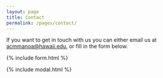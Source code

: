 ```yaml
---
layout: page
title: Contact
permalink: /pages/contact/
---
```


If you want to get in touch with us you can either email us at <acmmanoa@hawaii.edu>, or fill in the form below.

{% include form.html %}

{% include modal.html %}
